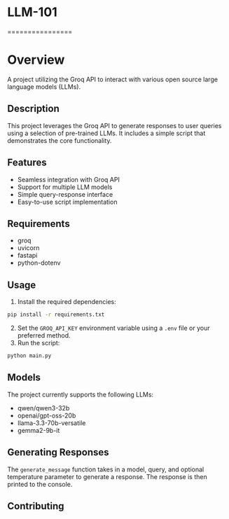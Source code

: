 # LLM-101

================
# Overview

A project utilizing the Groq API to interact with various open source large language models (LLMs).

## Description
This project leverages the Groq API to generate responses to user queries using a selection of pre-trained LLMs. It includes a simple script that demonstrates the core functionality.

## Features
- Seamless integration with Groq API
- Support for multiple LLM models
- Simple query-response interface
- Easy-to-use script implementation

## Requirements
- groq
- uvicorn
- fastapi
- python-dotenv

## Usage
1. Install the required dependencies:
```bash
pip install -r requirements.txt
```
2. Set the `GROQ_API_KEY` environment variable using a `.env` file or your preferred method.
3. Run the script:
```bash
python main.py
```

## Models
The project currently supports the following LLMs:
- qwen/qwen3-32b
- openai/gpt-oss-20b
- llama-3.3-70b-versatile
- gemma2-9b-it

## Generating Responses
The `generate_message` function takes in a model, query, and optional temperature parameter to generate a response. The response is then printed to the console.

## Contributing